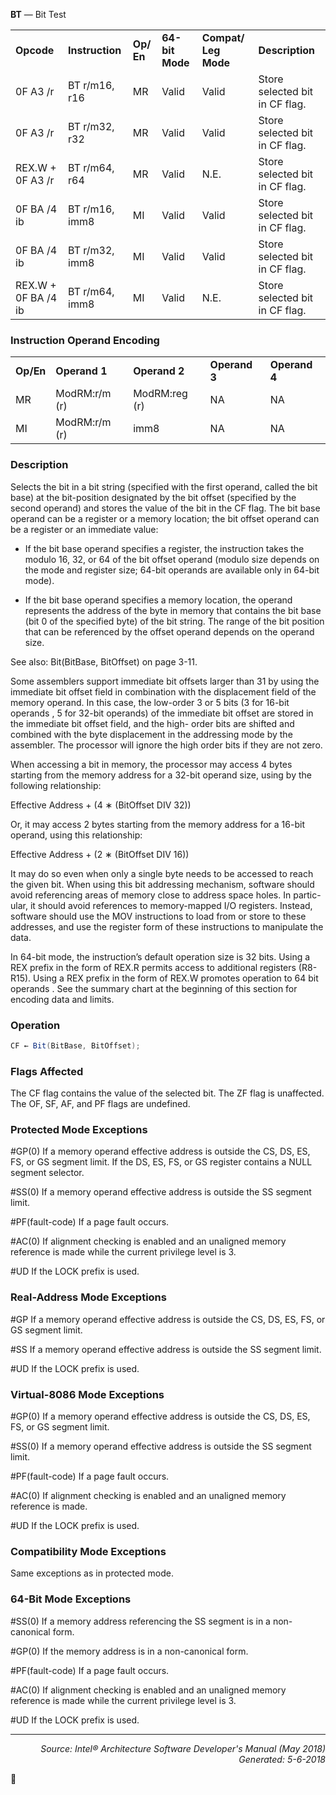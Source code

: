 <b>BT</b> — Bit Test
<table>
	<tr>
		<td><b>Opcode</b></td>
		<td><b>Instruction</b></td>
		<td><b>Op/ En</b></td>
		<td><b>64-bit Mode</b></td>
		<td><b>Compat/ Leg Mode</b></td>
		<td><b>Description</b></td>
	</tr>
	<tr>
		<td>0F A3 /r</td>
		<td>BT r/m16, r16</td>
		<td>MR</td>
		<td>Valid</td>
		<td>Valid</td>
		<td>Store selected bit in CF flag.</td>
	</tr>
	<tr>
		<td>0F A3 /r</td>
		<td>BT r/m32, r32</td>
		<td>MR</td>
		<td>Valid</td>
		<td>Valid</td>
		<td>Store selected bit in CF flag.</td>
	</tr>
	<tr>
		<td>REX.W + 0F A3 /r</td>
		<td>BT r/m64, r64</td>
		<td>MR</td>
		<td>Valid</td>
		<td>N.E.</td>
		<td>Store selected bit in CF flag.</td>
	</tr>
	<tr>
		<td>0F BA /4 ib</td>
		<td>BT r/m16, imm8</td>
		<td>MI</td>
		<td>Valid</td>
		<td>Valid</td>
		<td>Store selected bit in CF flag.</td>
	</tr>
	<tr>
		<td>0F BA /4 ib</td>
		<td>BT r/m32, imm8</td>
		<td>MI</td>
		<td>Valid</td>
		<td>Valid</td>
		<td>Store selected bit in CF flag.</td>
	</tr>
	<tr>
		<td>REX.W + 0F BA /4 ib</td>
		<td>BT r/m64, imm8</td>
		<td>MI</td>
		<td>Valid</td>
		<td>N.E.</td>
		<td>Store selected bit in CF flag.</td>
	</tr>
</table>


### Instruction Operand Encoding
<table>
	<tr>
		<td><b>Op/En</b></td>
		<td><b>Operand 1</b></td>
		<td><b>Operand 2</b></td>
		<td><b>Operand 3</b></td>
		<td><b>Operand 4</b></td>
	</tr>
	<tr>
		<td>MR</td>
		<td>ModRM:r/m (r)</td>
		<td>ModRM:reg (r)</td>
		<td>NA</td>
		<td>NA</td>
	</tr>
	<tr>
		<td>MI</td>
		<td>ModRM:r/m (r)</td>
		<td>imm8</td>
		<td>NA</td>
		<td>NA</td>
	</tr>
</table>


### Description
Selects the bit in a bit string (specified with the first operand, called the bit base) at the bit-position designated by
the bit offset (specified by the second operand) and stores the value of the bit in the CF flag. The bit base operand
can be a register or a memory location; the bit offset operand can be a register or an immediate value:

 * If the bit base operand specifies a register, the instruction takes the modulo 16, 32, or 64 of the bit offset
operand (modulo size depends on the mode and register size; 64-bit operands are available only in 64-bit
mode).

 * If the bit base operand specifies a memory location, the operand represents the address of the byte in memory
that contains the bit base (bit 0 of the specified byte) of the bit string. The range of the bit position that can be
referenced by the offset operand depends on the operand size.

See also: Bit(BitBase, BitOffset) on page 3-11.

Some assemblers support immediate bit offsets larger than 31 by using the immediate bit offset field in combination
with the displacement field of the memory operand. In this case, the low-order 3 or 5 bits (3 for 16-bit operands
, 5 for 32-bit operands) of the immediate bit offset are stored in the immediate bit offset field, and the high-
order bits are shifted and combined with the byte displacement in the addressing mode by the assembler. The
processor will ignore the high order bits if they are not zero.

When accessing a bit in memory, the processor may access 4 bytes starting from the memory address for a 32-bit
operand size, using by the following relationship:

Effective Address + (4 ∗ (BitOffset DIV 32))

Or, it may access 2 bytes starting from the memory address for a 16-bit operand, using this relationship:

Effective Address + (2 ∗ (BitOffset DIV 16))

It may do so even when only a single byte needs to be accessed to reach the given bit. When using this bit
addressing mechanism, software should avoid referencing areas of memory close to address space holes. In partic-
ular, it should avoid references to memory-mapped I/O registers. Instead, software should use the MOV instructions
 to load from or store to these addresses, and use the register form of these instructions to manipulate the
data.

In 64-bit mode, the instruction’s default operation size is 32 bits. Using a REX prefix in the form of REX.R permits
access to additional registers (R8-R15). Using a REX prefix in the form of REX.W promotes operation to 64 bit operands
. See the summary chart at the beginning of this section for encoding data and limits.

### Operation

```java
CF ← Bit(BitBase, BitOffset);
```
### Flags Affected
The CF flag contains the value of the selected bit. The ZF flag is unaffected. The OF, SF, AF, and PF flags are
undefined.

### Protected Mode Exceptions

<p>#GP(0)
If a memory operand effective address is outside the CS, DS, ES, FS, or GS segment limit.
If the DS, ES, FS, or GS register contains a NULL segment selector.
<p>#SS(0)
If a memory operand effective address is outside the SS segment limit.
<p>#PF(fault-code)
If a page fault occurs.
<p>#AC(0)
If alignment checking is enabled and an unaligned memory reference is made while the
current privilege level is 3.
<p>#UD
If the LOCK prefix is used.

### Real-Address Mode Exceptions

<p>#GP
If a memory operand effective address is outside the CS, DS, ES, FS, or GS segment limit.
<p>#SS
If a memory operand effective address is outside the SS segment limit.
<p>#UD
If the LOCK prefix is used.

### Virtual-8086 Mode Exceptions

<p>#GP(0)
If a memory operand effective address is outside the CS, DS, ES, FS, or GS segment limit.
<p>#SS(0)
If a memory operand effective address is outside the SS segment limit.
<p>#PF(fault-code)
If a page fault occurs.
<p>#AC(0)
If alignment checking is enabled and an unaligned memory reference is made.
<p>#UD
If the LOCK prefix is used.

### Compatibility Mode Exceptions

Same exceptions as in protected mode.

### 64-Bit Mode Exceptions

<p>#SS(0)
If a memory address referencing the SS segment is in a non-canonical form.
<p>#GP(0)
If the memory address is in a non-canonical form.
<p>#PF(fault-code)
If a page fault occurs.
<p>#AC(0)
If alignment checking is enabled and an unaligned memory reference is made while the
current privilege level is 3.
<p>#UD
If the LOCK prefix is used.

 --- 
<p align="right"><i>Source: Intel® Architecture Software Developer's Manual (May 2018)<br>Generated: 5-6-2018</i></p>

